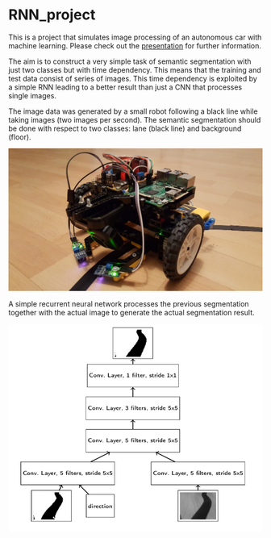 # RNN_project

This is a project that simulates image processing of an autonomous car with machine learning. Please check out the [presentation](./RNN-presentation/vortrag.pdf) for further information.

The aim is to construct a very simple task of semantic segmentation with just two classes but with time dependency. This means that the training and test data consist of series of images. This time dependency is exploited by a simple RNN leading to a better result than just a CNN that processes single images.

The image data was generated by a small robot following a black line while taking images (two images per second). The semantic segmentation should be done with respect to two classes: lane (black line) and background (floor).

![Robot](/figures/robot.jpg)

A simple recurrent neural network processes the previous segmentation together with the actual image to generate the actual segmentation result.

![RNN architecture](/figures/network_architecture.png)
